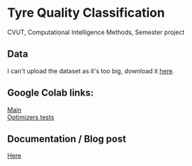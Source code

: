 # Tyre Quality Classification
CVUT, Computational Intelligence Methods, Semester project

## Data

I can't upload the dataset as it's too big, download it [here](https://www.kaggle.com/datasets/warcoder/tyre-quality-classification).

## Google Colab links: 

[Main](https://drive.google.com/file/d/1LYnKEkm7v0qqZR5CVNUyZRK0pgxW1zq-/view?usp=share_link)<br>
[Optimizers tests](https://drive.google.com/file/d/1HZGJzk6UPbYS9JAu2qftvaB5LX3OLknO/view?usp=share_link)

## Documentation / Blog post

[Here](https://github.com/Nusephived/Tyre-Quality-Classfification/blob/main/Documentation.pdf)

